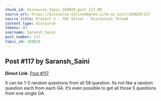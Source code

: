 ```yaml
---
chunk_id: discourse_topic_169029_post_117_00
source_url: https://discourse.onlinedegree.iitm.ac.in/t/169029/117
source_title: Project 2 - TDS Solver - Discussion Thread
content_type: discourse
tokens: 81
username: Saransh_Saini
post_number: 117
topic_id: 169029
---
```


## Post #117 by Saransh_Saini

**Direct Link**: [Post #117](https://discourse.onlinedegree.iitm.ac.in/t/169029/117)

It can be 1-5 random questions from all 58 question. Its not like a random question each from each GA. It’s even possible to get all those 5 questions from one single GA.
